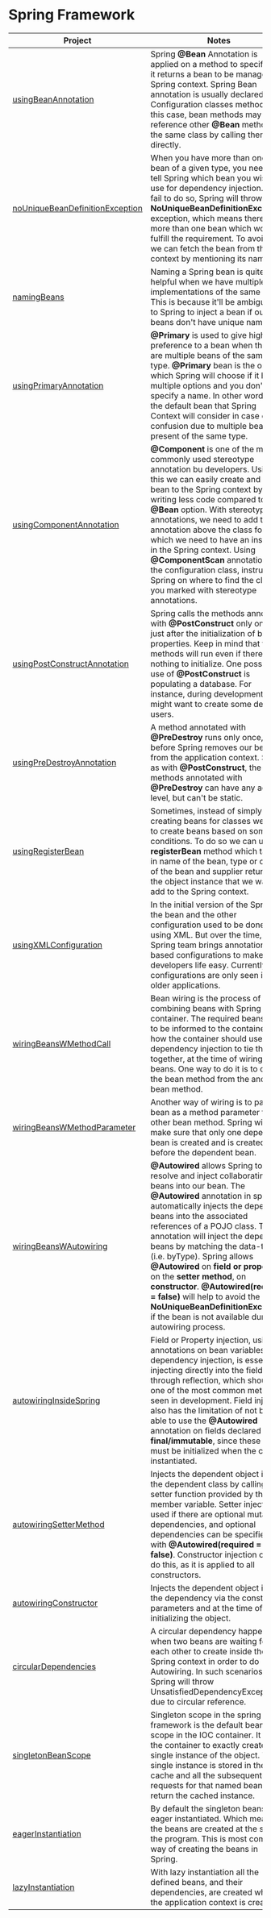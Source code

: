 # Spring Framework

|Project|Notes|
|--|--|
|[usingBeanAnnotation](https://github.com/sahug/spring-framework/tree/main/src/main/java/org/examples/usingBeanAnnotation)|Spring **@Bean** Annotation is applied on a method to specify that it returns a bean to be managed by Spring context. Spring Bean annotation is usually declared in Configuration classes methods. In this case, bean methods may reference other **@Bean** methods in the same class by calling them directly.|
|[noUniqueBeanDefinitionException](https://github.com/sahug/spring-framework/tree/main/src/main/java/org/examples/noUniqueBeanDefinitionException)|When you have more than one bean of a given type, you need to tell Spring which bean you wish it to use for dependency injection. If you fail to do so, Spring will throw a **NoUniqueBeanDefinitionException** exception, which means there’s more than one bean which would fulfill the requirement. To avoid this we can fetch the bean from the context by mentioning its name.|
|[namingBeans](https://github.com/sahug/spring-framework/tree/main/src/main/java/org/examples/namingBeans)|Naming a Spring bean is quite helpful when we have multiple implementations of the same type. This is because it'll be ambiguous to Spring to inject a bean if our beans don't have unique names.|
|[usingPrimaryAnnotation](https://github.com/sahug/spring-framework/tree/main/src/main/java/org/examples/usingPrimaryAnnotation)|**@Primary** is used to give higher preference to a bean when there are multiple beans of the same type. **@Primary** bean is the one which Spring will choose if it has multiple options and you don't specify a name. In other words, it is the default bean that Spring Context will consider in case of confusion due to multiple beans present of the same type.|
|[usingComponentAnnotation](https://github.com/sahug/spring-framework/tree/main/src/main/java/org/examples/usingComponentAnnotation)|**@Component** is one of the most commonly used stereotype annotation bu developers. Using this we can easily create and add a bean to the Spring context by writing less code compared to the **@Bean** option. With stereotype annotations, we need to add the annotation above the class for which we need to have an instance in the Spring context. Using **@ComponentScan** annotation over the configuration class, instruct the Spring on where to find the class you marked with stereotype annotations.|
|[usingPostConstructAnnotation](https://github.com/sahug/spring-framework/tree/main/src/main/java/org/examples/usingPostConstructAnnotation)|Spring calls the methods annotated with **@PostConstruct** only once, just after the initialization of bean properties. Keep in mind that these methods will run even if there's nothing to initialize. One possible use of **@PostConstruct** is populating a database. For instance, during development, we might want to create some default users.|
|[usingPreDestroyAnnotation](https://github.com/sahug/spring-framework/tree/main/src/main/java/org/examples/usingPreDestroyAnnotation)|A method annotated with **@PreDestroy** runs only once, just before Spring removes our bean from the application context. Same as with **@PostConstruct**, the methods annotated with **@PreDestroy** can have any access level, but can't be static.|
|[usingRegisterBean](https://github.com/sahug/spring-framework/tree/main/src/main/java/org/examples/usingRegisterBean)|Sometimes, instead of simply creating beans for classes we want to create beans based on some conditions. To do so we can use **registerBean** method which takes in name of the bean, type or class of the bean and supplier returning the object instance that we want to add to the Spring context.|
|[usingXMLConfiguration](https://github.com/sahug/spring-framework/tree/main/src/main/java/org/examples/usingXMLConfiguration)|In the initial version of the Spring, the bean and the other configuration used to be done using XML. But over the time, Spring team brings annotation based configurations to make developers life easy. Currently XML configurations are only seen in the older applications.|
|[wiringBeansWMethodCall](https://github.com/sahug/spring-framework/tree/main/src/main/java/org/examples/wiringBeansWMethodCall)|Bean wiring is the process of combining beans with Spring container. The required beans are to be informed to the container and how the container should use dependency injection to tie them together, at the time of wiring the beans. One way to do it is to call the bean method from the another bean method.|
|[wiringBeansWMethodParameter](https://github.com/sahug/spring-framework/tree/main/src/main/java/org/examples/wiringBeansWMethodParameter)|Another way of wiring is to pass the bean as a method parameter to the other bean method. Spring will make sure that only one dependee bean is created and is created before the dependent bean.|
|[wiringBeansWAutowiring](https://github.com/sahug/spring-framework/tree/main/src/main/java/org/examples/wiringBeansWAutowiring)|**@Autowired** allows Spring to resolve and inject collaborating beans into our bean. The **@Autowired** annotation in spring automatically injects the dependent beans into the associated references of a POJO class. This annotation will inject the dependent beans by matching the data-type (i.e. byType). Spring allows **@Autowired** on **field or property**, on the **setter method**, on **constructor**. **@Autowired(required = false)** will help to avoid the **NoUniqueBeanDefinitionException** if the bean is not available during autowiring process.|
|[autowiringInsideSpring](https://github.com/sahug/spring-framework/tree/main/src/main/java/org/examples/autowiringInsideSpring)|Field or Property injection, using annotations on bean variables for dependency injection, is essentially injecting directly into the field through reflection, which should be one of the most common methods seen in development. Field injection also has the limitation of not being able to use the **@Autowired** annotation on fields declared as **final/immutable**, since these fields must be initialized when the class is instantiated.|
|[autowiringSetterMethod](https://github.com/sahug/spring-framework/tree/main/src/main/java/org/examples/autowiringSetterMethod)|Injects the dependent object into the dependent class by calling the setter function provided by the member variable. Setter injection is used if there are optional mutable dependencies, and optional dependencies can be specified with **@Autowired(required = false)**. Constructor injection cannot do this, as it is applied to all constructors.|
|[autowiringConstructor](https://github.com/sahug/spring-framework/tree/main/src/main/java/org/examples/autowiringConstructor)|Injects the dependent object into the dependency via the constructor parameters and at the time of initializing the object.|
|[circularDependencies](https://github.com/sahug/spring-framework/tree/main/src/main/java/org/examples/circularDependencies)|A circular dependency happens when two beans are waiting for each other to create inside the Spring context in order to do Autowiring. In such scenarios Spring will throw UnsatisfiedDependencyException due to circular reference.|
|[singletonBeanScope](https://github.com/sahug/spring-framework/tree/main/src/main/java/org/examples/singletonBeanScope)|Singleton scope in the spring framework is the default bean scope in the IOC container. It tells the container to exactly create a single instance of the object. This single instance is stored in the cache and all the subsequent requests for that named bean return the cached instance.|
|[eagerInstantiation](https://github.com/sahug/spring-framework/tree/main/src/main/java/org/examples/eagerInstantiation)|By default the singleton beans are eager instantiated. Which means all the beans are created at the start of the program. This is most common way of creating the beans in Spring.|
|[lazyInstantiation](https://github.com/sahug/spring-framework/tree/main/src/main/java/org/examples/lazyInstantiation)|With lazy instantiation all the defined beans, and their dependencies, are created when the application context is created.|

